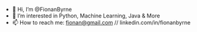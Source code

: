 - 👋 Hi, I’m @FionanByrne
- 👀 I’m interested in Python, Machine Learning, Java & More
- 📫 How to reach me: fionan@gmail.com // linkedin.com/in/fionanbyrne
